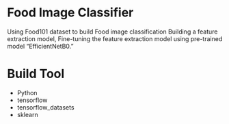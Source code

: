 # Food Image Classifier
Using Food101 dataset to build Food image classification Building a feature extraction model, Fine-tuning the feature extraction model using pre-trained model “EfficientNetB0.”

# Build Tool

- Python
- tensorflow
- tensorflow_datasets
- sklearn
